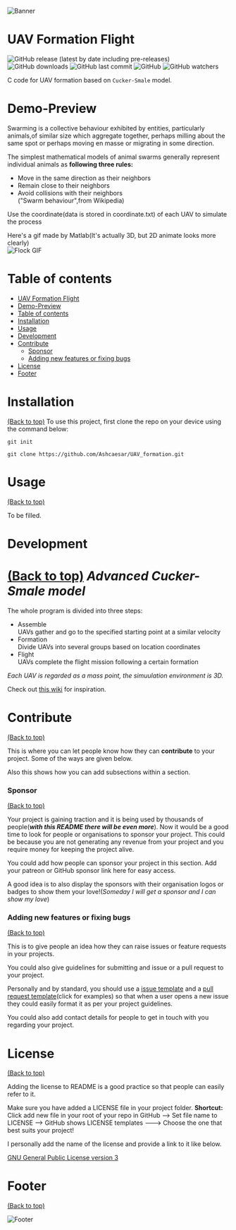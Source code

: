 ![Banner](https://github.com/Ashcaesar/UAV_formation/blob/master/header.png)  
# UAV Formation Flight  
![GitHub release (latest by date including pre-releases)](https://img.shields.io/github/v/release/Ashcaesar/UAV_formation?include_prereleases)
![GitHub downloads](https://img.shields.io/github/downloads/Ashcaesar/UAV_formation/total?label=Downloads)
![GitHub last commit](https://img.shields.io/github/last-commit/Ashcaesar/UAV_formation)
![GitHub](https://img.shields.io/github/license/Ashcaesar/UAV_formation)
![GitHub watchers](https://img.shields.io/github/watchers/Ashcaesar/UAV_formation?style=social)  

C code for UAV formation based on `Cucker-Smale` model.  

# Demo-Preview
Swarming is a collective behaviour exhibited by entities, particularly animals,of similar size which aggregate together, perhaps milling about the same spot or perhaps moving en masse or migrating in some direction.  

The simplest mathematical models of animal swarms generally represent individual animals as __following three rules:__  
* Move in the same direction as their neighbors  
* Remain close to their neighbors  
* Avoid collisions with their neighbors  
("Swarm behaviour",from Wikipedia)

Use the coordinate(data is stored in coordinate.txt) of each UAV to simulate the process  
  
Here's a gif made by Matlab(It's actually 3D, but 2D animate looks more clearly)  
![Flock GIF](https://github.com/Ashcaesar/UAV_formation/blob/master/demo.gif)

# Table of contents  
- [UAV Formation Flight](#uav-formation-flight)
- [Demo-Preview](#demo-preview)
- [Table of contents](#table-of-contents)
- [Installation](#installation)
- [Usage](#usage)
- [Development](#development)
- [Contribute](#contribute)
    - [Sponsor](#sponsor)
    - [Adding new features or fixing bugs](#adding-new-features-or-fixing-bugs)
- [License](#license)
- [Footer](#footer)

# Installation
[(Back to top)](#table-of-contents)
To use this project, first clone the repo on your device using the command below:

```git init```

```git clone https://github.com/Ashcaesar/UAV_formation.git```

# Usage
[(Back to top)](#table-of-contents)

To be filled.

# Development
[(Back to top)](#table-of-contents)
_Advanced Cucker-Smale model_
=
The whole program is divided into three steps:  
* Assemble  
  UAVs gather and go to the specified starting point at a similar velocity  
* Formation  
  Divide UAVs into several groups based on location coordinates  
* Flight  
  UAVs complete the flight mission following a certain formation  
  
*Each UAV is regarded as a mass point, the simuulation environment is 3D.*

Check out [this wiki](https://github.com/navendu-pottekkat/nsfw-filter/wiki) for inspiration.

# Contribute
[(Back to top)](#table-of-contents)

This is where you can let people know how they can **contribute** to your project. Some of the ways are given below.

Also this shows how you can add subsections within a section.

### Sponsor
[(Back to top)](#table-of-contents)

Your project is gaining traction and it is being used by thousands of people(***with this README there will be even more***). Now it would be a good time to look for people or organisations to sponsor your project. This could be because you are not generating any revenue from your project and you require money for keeping the project alive.

You could add how people can sponsor your project in this section. Add your patreon or GitHub sponsor link here for easy access.

A good idea is to also display the sponsors with their organisation logos or badges to show them your love!(*Someday I will get a sponsor and I can show my love*)

### Adding new features or fixing bugs
[(Back to top)](#table-of-contents)

This is to give people an idea how they can raise issues or feature requests in your projects. 

You could also give guidelines for submitting and issue or a pull request to your project.

Personally and by standard, you should use a [issue template](https://github.com/navendu-pottekkat/nsfw-filter/blob/master/ISSUE_TEMPLATE.md) and a [pull request template](https://github.com/navendu-pottekkat/nsfw-filter/blob/master/PULL_REQ_TEMPLATE.md)(click for examples) so that when a user opens a new issue they could easily format it as per your project guidelines.

You could also add contact details for people to get in touch with you regarding your project.

# License
[(Back to top)](#table-of-contents)

Adding the license to README is a good practice so that people can easily refer to it.

Make sure you have added a LICENSE file in your project folder. **Shortcut:** Click add new file in your root of your repo in GitHub --> Set file name to LICENSE --> GitHub shows LICENSE templates ---> Choose the one that best suits your project!

I personally add the name of the license and provide a link to it like below.

[GNU General Public License version 3](https://opensource.org/licenses/GPL-3.0)

# Footer
[(Back to top)](#table-of-contents)

![Footer](https://github.com/Ashcaesar/UAV_formation/blob/master/fooooooter.png)
